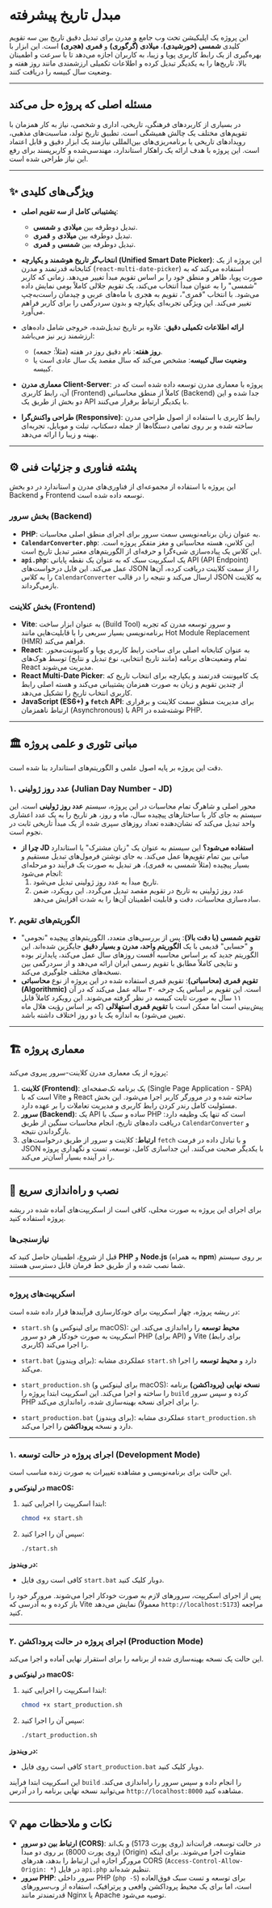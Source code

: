 # **مبدل تاریخ پیشرفته**

این پروژه یک اپلیکیشن تحت وب جامع و مدرن برای تبدیل دقیق تاریخ بین سه تقویم کلیدی **شمسی (خورشیدی)**، **میلادی (گرگوری)** و **قمری (هجری)** است. این ابزار با بهره‌گیری از یک رابط کاربری پویا و زیبا، به کاربران اجازه می‌دهد تا با سرعت و اطمینان بالا، تاریخ‌ها را به یکدیگر تبدیل کرده و اطلاعات تکمیلی ارزشمندی مانند روز هفته و وضعیت سال کبیسه را دریافت کنند.

-----

## **مسئله اصلی که پروژه حل می‌کند**

در بسیاری از کاربردهای فرهنگی، تاریخی، اداری و شخصی، نیاز به کار همزمان با تقویم‌های مختلف یک چالش همیشگی است. تطبیق تاریخ تولد، مناسبت‌های مذهبی، رویدادهای تاریخی یا برنامه‌ریزی‌های بین‌المللی نیازمند یک ابزار دقیق و قابل اعتماد است. این پروژه با هدف ارائه یک راهکار استاندارد، مهندسی‌شده و کاربرپسند برای رفع این نیاز طراحی شده است.

-----

## ✨ **ویژگی‌های کلیدی**

  - **پشتیبانی کامل از سه تقویم اصلی**:

      - تبدیل دوطرفه بین **میلادی** و **شمسی**.
      - تبدیل دوطرفه بین **میلادی** و **قمری**.
      - تبدیل دوطرفه بین **شمسی** و **قمری**.

  - **انتخاب‌گر تاریخ هوشمند و یکپارچه (Unified Smart Date Picker)**:
    این پروژه از یک کتابخانه قدرتمند و مدرن (`react-multi-date-picker`) استفاده می‌کند که به صورت پویا، ظاهر و منطق خود را بر اساس تقویم مبدأ تغییر می‌دهد. زمانی که کاربر "شمسی" را به عنوان مبدأ انتخاب می‌کند، یک تقویم جلالی کاملاً بومی نمایش داده می‌شود. با انتخاب "قمری"، تقویم به هجری با ماه‌های عربی و چیدمان راست‌به‌چپ تغییر می‌کند. این ویژگی تجربه‌ای یکپارچه و بدون سردرگمی را برای کاربر فراهم می‌آورد.

  - **ارائه اطلاعات تکمیلی دقیق**:
    علاوه بر تاریخ تبدیل‌شده، خروجی شامل داده‌های ارزشمند زیر نیز می‌باشد:

      - **روز هفته**: نام دقیق روز در هفته (مثلاً: جمعه).
      - **وضعیت سال کبیسه**: مشخص می‌کند که سال مقصد یک سال عادی است یا کبیسه.

  - **معماری مدرن Client-Server**:
    پروژه با معماری مدرن توسعه داده شده است که در آن، رابط کاربری (Frontend) کاملاً از منطق محاسباتی (Backend) جدا شده و این دو بخش از طریق یک API با یکدیگر ارتباط برقرار می‌کنند.

  - **طراحی واکنش‌گرا (Responsive)**:
    رابط کاربری با استفاده از اصول طراحی مدرن ساخته شده و بر روی تمامی دستگاه‌ها از جمله دسکتاپ، تبلت و موبایل، تجربه‌ای بهینه و زیبا را ارائه می‌دهد.

-----

## ⚙️ **پشته فناوری و جزئیات فنی**

این پروژه با استفاده از مجموعه‌ای از فناوری‌های مدرن و استاندارد در دو بخش Backend و Frontend توسعه داده شده است.

### **بخش سرور (Backend)**

  - **PHP**: به عنوان زبان برنامه‌نویسی سمت سرور برای اجرای منطق اصلی محاسبات.
  - **`CalendarConverter.php`**: این کلاس، هسته محاسباتی و مغز متفکر پروژه است. این کلاس یک پیاده‌سازی شیءگرا و حرفه‌ای از الگوریتم‌های معتبر تبدیل تاریخ است.
  - **`api.php`**: یک اسکریپت سبک که به عنوان یک نقطه پایانی API (API Endpoint) عمل می‌کند. این فایل درخواست‌های JSON را از سمت کلاینت دریافت کرده، آن‌ها را به کلاس `CalendarConverter` ارسال می‌کند و نتیجه را در قالب JSON به کلاینت بازمی‌گرداند.

### **بخش کلاینت (Frontend)**

  - **Vite**: به عنوان ابزار ساخت (Build Tool) و سرور توسعه مدرن که تجربه برنامه‌نویسی بسیار سریعی را با قابلیت‌هایی مانند Hot Module Replacement (HMR) فراهم می‌کند.
  - **React**: به عنوان کتابخانه اصلی برای ساخت رابط کاربری پویا و کامپوننت‌محور. تمام وضعیت‌های برنامه (مانند تاریخ انتخابی، نوع تبدیل و نتایج) توسط هوک‌های React مدیریت می‌شوند.
  - **React Multi-Date Picker**: یک کامپوننت قدرتمند و یکپارچه برای انتخاب تاریخ که از چندین تقویم و زبان به صورت همزمان پشتیبانی می‌کند و هسته اصلی رابط کاربری انتخاب تاریخ را تشکیل می‌دهد.
  - **JavaScript (ES6+) و `fetch` API**: برای مدیریت منطق سمت کلاینت و برقراری ارتباط ناهمزمان (Asynchronous) با API نوشته‌شده در PHP.

-----

## 🏛️ **مبانی تئوری و علمی پروژه**

دقت این پروژه بر پایه اصول علمی و الگوریتم‌های استاندارد بنا شده است.

### **۱. عدد روز ژولینی (Julian Day Number - JD)**

محور اصلی و شاهرگ تمام محاسبات در این پروژه، سیستم **عدد روز ژولینی** است. این سیستم به جای کار با ساختارهای پیچیده سال، ماه و روز، هر تاریخ را به یک عدد اعشاری واحد تبدیل می‌کند که نشان‌دهنده تعداد روزهای سپری شده از یک مبدأ تاریخی ثابت در نجوم است.

  - **چرا از JD استفاده می‌شود؟** این سیستم به عنوان یک "زبان مشترک" یا استاندارد میانی بین تمام تقویم‌ها عمل می‌کند. به جای نوشتن فرمول‌های تبدیل مستقیم و بسیار پیچیده (مثلاً شمسی به قمری)، هر تبدیل به صورت یک فرآیند دو مرحله‌ای انجام می‌شود:
    1.  تاریخ مبدأ به عدد روز ژولینی تبدیل می‌شود.
    2.  عدد روز ژولینی به تاریخ در تقویم مقصد تبدیل می‌گردد.
        این رویکرد، ضمن ساده‌سازی محاسبات، دقت و قابلیت اطمینان آن‌ها را به شدت افزایش می‌دهد.

### **۲. الگوریتم‌های تقویم**

  - **تقویم شمسی (با دقت بالا)**: پس از بررسی‌های متعدد، الگوریتم‌های پیچیده "نجومی" و "حسابی" قدیمی با یک **الگوریتم واحد، مدرن و بسیار دقیق** جایگزین شده‌اند. این الگوریتم جدید که بر اساس محاسبه آفست روزهای سال عمل می‌کند، پایدارتر بوده و نتایجی کاملاً مطابق با تقویم رسمی ایران ارائه می‌دهد و از سردرگمی بین نسخه‌های مختلف جلوگیری می‌کند.
  - **تقویم قمری (محاسباتی)**: تقویم قمری استفاده شده در این پروژه از نوع **محاسباتی (Algorithmic)** است. این تقویم بر اساس یک چرخه ۳۰ ساله عمل می‌کند که در آن ۱۱ سال به صورت ثابت کبیسه در نظر گرفته می‌شوند. این رویکرد کاملاً قابل پیش‌بینی است اما ممکن است با **تقویم قمری استهِلالی** (که بر اساس رؤیت هلال ماه تعیین می‌شود) به اندازه یک یا دو روز اختلاف داشته باشد.

-----

## 🏗️ **معماری پروژه**

پروژه از یک معماری مدرن کلاینت-سرور پیروی می‌کند:

1.  **کلاینت (Frontend)**: یک برنامه تک‌صفحه‌ای (Single Page Application - SPA) است که با Vite و React ساخته شده و در مرورگر کاربر اجرا می‌شود. این بخش مسئولیت کامل رندر کردن رابط کاربری و مدیریت تعاملات را بر عهده دارد.
2.  **سرور (Backend)**: یک API ساده و سبک با PHP است که تنها یک وظیفه دارد: دریافت داده‌های تاریخ، انجام محاسبات سنگین از طریق `CalendarConverter` و بازگرداندن نتیجه.
3.  **ارتباط**: کلاینت و سرور از طریق درخواست‌های `fetch` و با تبادل داده در فرمت JSON با یکدیگر صحبت می‌کنند. این جداسازی کامل، توسعه، تست و نگهداری پروژه را در آینده بسیار آسان‌تر می‌کند.

-----

## 🚀 نصب و راه‌اندازی سریع

برای اجرای این پروژه به صورت محلی، کافی است از اسکریپت‌های آماده شده در ریشه پروژه استفاده کنید.

### **نیازسنجی‌ها**

قبل از شروع، اطمینان حاصل کنید که **PHP** و **Node.js** (به همراه **npm**) بر روی سیستم شما نصب شده و از طریق خط فرمان قابل دسترسی هستند.

-----

### **اسکریپت‌های پروژه**

در ریشه پروژه، چهار اسکریپت برای خودکارسازی فرآیندها قرار داده شده است:

  - `start.sh` (برای لینوکس و macOS): **محیط توسعه** را راه‌اندازی می‌کند. این اسکریپت به صورت خودکار هر دو سرور PHP (برای API) و Vite (برای رابط کاربری) را اجرا می‌کند.

  - `start.bat` (برای ویندوز): عملکردی مشابه `start.sh` دارد و **محیط توسعه** را اجرا می‌کند.

  - `start_production.sh` (برای لینوکس و macOS): **نسخه نهایی (پروداکشن)** برنامه را ساخته و اجرا می‌کند. این اسکریپت ابتدا پروژه را `build` کرده و سپس سرور PHP را برای اجرای نسخه بهینه‌سازی شده، راه‌اندازی می‌کند.

  - `start_production.bat` (برای ویندوز): عملکردی مشابه `start_production.sh` دارد و نسخه **پروداکشن** را اجرا می‌کند.

-----

### **۱. اجرای پروژه در حالت توسعه (Development Mode)**

این حالت برای برنامه‌نویسی و مشاهده تغییرات به صورت زنده مناسب است.

**در لینوکس و macOS:**

1.  ابتدا اسکریپت را اجرایی کنید:
    ```bash
    chmod +x start.sh
    ```
2.  سپس آن را اجرا کنید:
    ```bash
    ./start.sh
    ```

**در ویندوز:**

  - کافی است روی فایل `start.bat` دوبار کلیک کنید.

پس از اجرای اسکریپت، سرورهای لازم به صورت خودکار اجرا می‌شوند. مرورگر خود را باز کرده و به آدرسی که Vite نمایش می‌دهد (معمولاً `http://localhost:5173`) مراجعه کنید.

-----

### **۲. اجرای پروژه در حالت پروداکشن (Production Mode)**

این حالت یک نسخه بهینه‌سازی شده از برنامه را برای استقرار نهایی آماده و اجرا می‌کند.

**در لینوکس و macOS:**

1.  ابتدا اسکریپت را اجرایی کنید:
    ```bash
    chmod +x start_production.sh
    ```
2.  سپس آن را اجرا کنید:
    ```bash
    ./start_production.sh
    ```

**در ویندوز:**

  - کافی است روی فایل `start_production.bat` دوبار کلیک کنید.

این اسکریپت ابتدا فرآیند `build` را انجام داده و سپس سرور را راه‌اندازی می‌کند. می‌توانید نسخه نهایی برنامه را در آدرس `http://localhost:8000` مشاهده کنید.

-----

## 💡 **نکات و ملاحظات مهم**

  - **ارتباط بین دو سرور (CORS)**: در حالت توسعه، فرانت‌اند (روی پورت 5173) و بک‌اند (روی پورت 8000) بر روی دو مبدأ (Origin) متفاوت اجرا می‌شوند. برای اینکه مرورگر اجازه این ارتباط را بدهد، هدرهای CORS (`Access-Control-Allow-Origin: *`) در فایل `api.php` تنظیم شده‌اند.
  - **سرور PHP**: سرور داخلی PHP (`php -S`) برای توسعه و تست سبک فوق‌العاده است، اما برای یک محیط پروداکشن واقعی و پرترافیک، استفاده از وب‌سرورهای قدرتمندتر مانند Nginx یا Apache توصیه می‌شود.